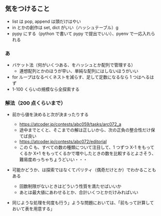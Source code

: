 ## 気をつけること

- list は pop, append は頭だけはやい
- in とかの創作は set, dict がいい（ハッシュテーブル）g
- pypy にする（python で書いて pypy で提出でいい）、pyenv で一応入れられる

### あ

- バケット法（何がいくつある、をハッシュとか配列で管理する）
  - 連想配列とかのほうが早い、単純な配列にはしないほうがいい
- for ループはなるべくネストを減らす、足して定数になるなら 1 つはへるはず
- 1-100 くらいの規模なら全探索する

### 解法（200 点くらいまで）

- 前から値を決めると次が決まったりする
  - https://atcoder.jp/contests/abc059/tasks/arc072_a
  - 途中までとくと、そこまでの解は正しいから、次の正負の整合性だけ保てば良い
  - https://atcoder.jp/contests/abc072/editorial
  - この C も、すべての数の種類について注目して、1 つずつ X-1 をもってくるか X+1 をもってくるかで増やしたときの数を比較するとよさそう、難易度めっちゃちょうどいい・・・
- 可能かどうか、は探索ではなくてパリティ（偶奇だけとか）でわかることもある

  - 回数制限がないときはどういう性質を満たせばいいか
  - あとは最大値にあわせるとか、合計いくつとかだけみればいい

- 同じような処理を何度も行う」ような問題においては、「前もって計算しておいて表を用意する」
